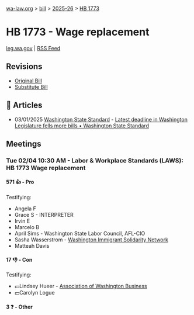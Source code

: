 [wa-law.org](/) > [bill](/bill/) > [2025-26](/bill/2025-26/) > [HB 1773](/bill/2025-26/hb/1773/)

# HB 1773 - Wage replacement
[leg.wa.gov](https://app.leg.wa.gov/billsummary?BillNumber=1773&Year=2025&Initiative=false) | [RSS Feed](./rss.xml)

## Revisions
* [Original Bill](1/)
* [Substitute Bill](S/)

## 📰 Articles
* 03/01/2025 [Washington State Standard](/org/washington_state_standard/) - [Latest deadline in Washington Legislature fells more bills • Washington State Standard](https://washingtonstatestandard.com/2025/03/01/latest-deadline-in-washington-legislature-fells-more-bills/#:~:text=House%20Bill%201773)

## Meetings
### Tue 02/04 10:30 AM - Labor & Workplace Standards (LAWS): HB 1773 Wage replacement
#### 571 👍 - Pro
Testifying:
* Angela F
* Grace S - INTERPRETER
* Irvin E
* Marcelo B
* April Sims - Washington State Labor Council, AFL-CIO
* Sasha Wasserstrom - [Washington Immigrant Solidarity Network](/org/washington_immigrant_solidarity_network/)
* Matteah Davis

#### 17 👎 - Con
Testifying:
* 💵Lindsey Hueer - [Association of Washington Business](/org/association_of_washington_business/)
* 💵Carolyn Logue

#### 3 ❓ - Other
